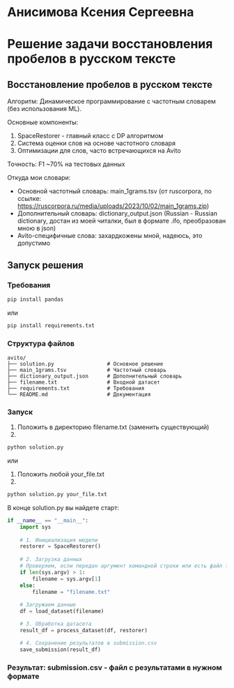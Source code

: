 # Анисимова Ксения Сергеевна

# Решение задачи восстановления пробелов в русском тексте

## Восстановление пробелов в русском тексте

Алгоритм: Динамическое программирование с частотным словарем (без использования ML).

Основные компоненты:
1. SpaceRestorer - главный класс с DP алгоритмом
2. Система оценки слов на основе частотного словаря
3. Оптимизации для слов, часто встречающихся на Avito

Точность: F1 ~70% на тестовых данных

Откуда мои словари:
- Основной частотный словарь: main_1grams.tsv (от ruscorpora, по ссылке: https://ruscorpora.ru/media/uploads/2023/10/02/main_1grams.zip)
- Дополнительный словарь: dictionary_output.json (Russian - Russian dictionary, достан из моей читалки, был в формате .ifo, преобразован мною в json)
- Avito-специфичные слова: захардкожены мной, надеюсь, это допустимо 

## Запуск решения

### Требования
```bash
pip install pandas
```
или
```bash
pip install requirements.txt
```

### Структура файлов
```
avito/
├── solution.py                 # Основное решение
├── main_1grams.tsv             # Частотный словарь
├── dictionary_output.json      # Дополнительный словарь
├── filename.txt                # Входной датасет
├── requirements.txt            # Требования
└── README.md                   # Документация
```

### Запуск

1. Положить в директорию filename.txt (заменить существующий)
2.
```bash
python solution.py
```
или

1. Положить любой your_file.txt
2.
```bash
python solution.py your_file.txt
```

В конце solution.py вы найдете старт:
```Python
if __name__ == "__main__":
    import sys
    
    # 1. Инициализация модели
    restorer = SpaceRestorer()
    
    # 2. Загрузка данных
    # Проверяем, если передан аргумент командной строки или есть файл filename.txt
    if len(sys.argv) > 1:
        filename = sys.argv[1]
    else:
        filename = "filename.txt"
    
    # Загружаем данные
    df = load_dataset(filename)

    # 3. Обработка датасета
    result_df = process_dataset(df, restorer)

    # 4. Сохранение результатов в submission.csv
    save_submission(result_df)
``` 

### Результат: **submission.csv** - файл с результатами в нужном формате
